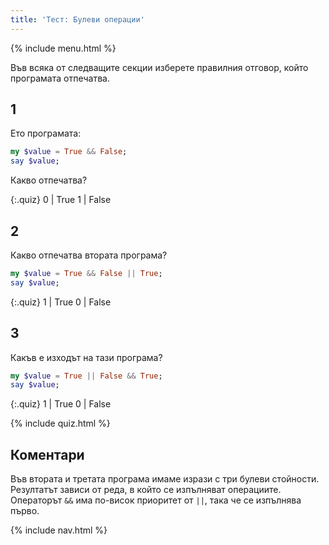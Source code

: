 ```yaml
---
title: 'Тест: Булеви операции'
---
```


{% include menu.html %}

Във всяка от следващите секции изберете правилния отговор, който програмата отпечатва.

## 1

Ето програмата:

```raku
my $value = True && False;
say $value;
```

Какво отпечатва?

{:.quiz}
0 | True
1 | False

## 2 

Какво отпечатва втората програма?

```raku
my $value = True && False || True;
say $value;
```

{:.quiz}
1 | True
0 | False

## 3

Какъв е изходът на тази програма?

```raku
my $value = True || False && True;
say $value;
```

{:.quiz}
1 | True
0 | False

{% include quiz.html %}

## Коментари

Във втората и третата програма имаме изрази с три булеви стойности. Резултатът зависи от реда, в който се изпълняват операциите. Операторът `&&` има по-висок приоритет от `||`, така че се изпълнява първо.

{% include nav.html %}